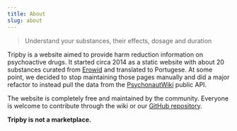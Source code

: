 ```yaml
---
title: About
slug: about
---
```


> Understand your substances, their effects, dosage and duration

Tripby is a website aimed to provide harm reduction information on psychoactive drugs. It started circa 2014 as a static website with about 20 substances curated from [Erowid](https://erowid.org) and translated to Portugese. At some point, we decided to stop maintaining those pages manually and did a major refactor to instead pull the data from the [PsychonautWiki](https://psy.is) public API.

The website is completely free and maintained by the community. Everyone is welcome to contribute through the wiki or our [GitHub repository](https://github.com/tripby/tripby.org).

**Tripby is not a marketplace.**
